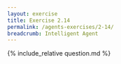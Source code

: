 ```yaml
---
layout: exercise
title: Exercise 2.14
permalink: /agents-exercises/2-14/
breadcrumb: Intelligent Agent
---
```


{% include_relative question.md %}
